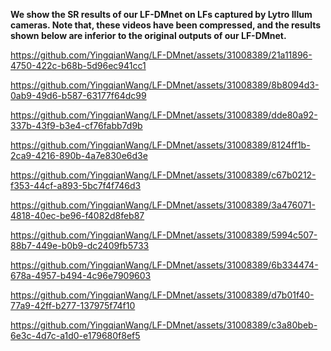 **We show the SR results of our LF-DMnet on LFs captured by Lytro Illum cameras. Note that, these videos have been compressed, and the results shown below are inferior to the original outputs of our LF-DMnet.**
<br>

https://github.com/YingqianWang/LF-DMnet/assets/31008389/21a11896-4750-422c-b68b-5d96ec941cc1

https://github.com/YingqianWang/LF-DMnet/assets/31008389/8b8094d3-0ab9-49d6-b587-63177f64dc99

https://github.com/YingqianWang/LF-DMnet/assets/31008389/dde80a92-337b-43f9-b3e4-cf76fabb7d9b

https://github.com/YingqianWang/LF-DMnet/assets/31008389/8124ff1b-2ca9-4216-890b-4a7e830e6d3e

https://github.com/YingqianWang/LF-DMnet/assets/31008389/c67b0212-f353-44cf-a893-5bc7f4f746d3

https://github.com/YingqianWang/LF-DMnet/assets/31008389/3a476071-4818-40ec-be96-f4082d8feb87

https://github.com/YingqianWang/LF-DMnet/assets/31008389/5994c507-88b7-449e-b0b9-dc2409fb5733

https://github.com/YingqianWang/LF-DMnet/assets/31008389/6b334474-678a-4957-b494-4c96e7909603

https://github.com/YingqianWang/LF-DMnet/assets/31008389/d7b01f40-77a9-42ff-b277-137975f74f10

https://github.com/YingqianWang/LF-DMnet/assets/31008389/c3a80beb-6e3c-4d7c-a1d0-e179680f8ef5





